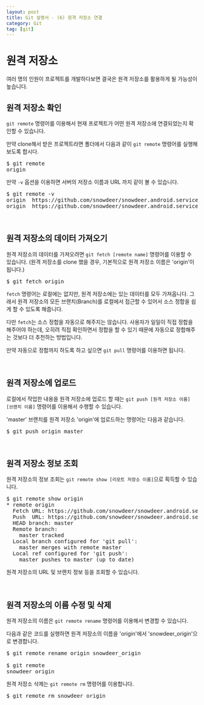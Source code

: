 ```yaml
---
layout: post
title: Git 설명서 - (6) 원격 저장소 연결
category: Git
tag: [git]
---
```

# 원격 저장소

여러 명의 인원이 프로젝트를 개발하다보면 결국은 원격 저장소를 활용하게 될 가능성이 높습니다.

## 원격 저장소 확인

`git remote` 명령어를 이용해서 현재 프로젝트가 어떤 원격 저장소에 연결되었는지 확인할 수 있습니다.

만약 clone해서 받은 프로젝트라면 폴더에서 다음과 같이 `git remote` 명령어를 실행해보도록 합시다.

<pre class="prettyprint">
$ git remote
origin
</pre>

만약 `-v` 옵션을 이용하면 서버의 저장소 이름과 URL 까지 같이 볼 수 있습니다.

<pre class="prettyprint">
$ git remote -v
origin  https://github.com/snowdeer/snowdeer.android.service.git (fetch)
origin  https://github.com/snowdeer/snowdeer.android.service.git (push)
</pre>

<br>

## 원격 저장소의 데이터 가져오기

원격 저장소의 데이터를 가져오려면 `git fetch [remote name]` 명령어를 이용할 수 있습니다.
(원격 저장소를 clone 했을 경우, 기본적으로 원격 저장소 이름은 'origin'이 됩니다.)

<pre class="prettyprint">
$ git fetch origin
</pre>

`fetch` 명령어는 로컬에는 없지만, 원격 저장소에는 있는 데이터를 모두 가져옵니다. 그래서 원격 저장소의 모든 브랜치(Branch)를 로컬에서 접근할 수 있어서 소스 정합을 쉽게 할 수 있도록 해줍니다.

다만 `fetch`는 소스 정합을 자동으로 해주지는 않습니다. 사용자가 일일이 직접 정합을 해주어야 하는데, 오히려 직접 확인하면서 정합을 할 수 있기 때문에 자동으로 정합해주는 것보다 더 추천하는 방법입니다.

만약 자동으로 정합까지 하도록 하고 싶으면 `git pull` 명령어를 이용하면 됩니다.

<br>

## 원격 저장소에 업로드

로컬에서 작업한 내용을 원격 저장소에 업로드 할 때는 `git push [원격 저장소 이름] [브랜치 이름]` 명령어를 이용해서 수행할 수 있습니다.

'master' 브랜치를 원격 저장소 'origin'에 업로드하는 명령어는 다음과 같습니다.

<pre class="prettyprint">
$ git push origin master
</pre>

<br>

## 원격 저장소 정보 조회

원격 저장소의 정보 조회는 `git remote show [리모트 저장소 이름]`으로 획득할 수 있습니다.

<pre class="prettyprint">
$ git remote show origin
* remote origin
  Fetch URL: https://github.com/snowdeer/snowdeer.android.service.git
  Push  URL: https://github.com/snowdeer/snowdeer.android.service.git
  HEAD branch: master
  Remote branch:
    master tracked
  Local branch configured for 'git pull':
    master merges with remote master
  Local ref configured for 'git push':
    master pushes to master (up to date)
</pre>

원격 저장소의 URL 및 브랜치 정보 등을 조회할 수 있습니다. 

<br>

## 원격 저장소의 이름 수정 및 삭제

원격 저장소의 이름은 `git remote rename` 명령어를 이용해서 변경할 수 있습니다. 

다음과 같은 코드를 실행하면 원격 저장소의 이름을 'origin'에서 'snowdeer_origin'으로 변경합니다.

<pre class="prettyprint">
$ git remote rename origin snowdeer_origin

$ git remote
snowdeer_origin
</pre>

원격 저장소 삭제는 `git remote rm` 명령어를 이용합니다.

<pre class="prettyprint">
$ git remote rm snowdeer_origin
</pre>